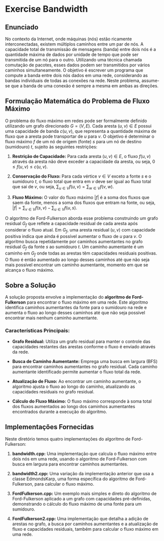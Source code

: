 # Exercise Bandwidth

## Enunciado

No contexto da Internet, onde máquinas (nós) estão ricamente interconectadas, existem múltiplos caminhos entre um par de nós. A capacidade total de transmissão de mensagens (banda) entre dois nós é a quantidade máxima de dados por unidade de tempo que pode ser transmitida de um nó para o outro. Utilizando uma técnica chamada comutação de pacotes, esses dados podem ser transmitidos por vários caminhos simultaneamente. O objetivo é escrever um programa que compute a banda entre dois nós dados em uma rede, considerando as bandas individuais de todas as conexões na rede. Neste problema, assume-se que a banda de uma conexão é sempre a mesma em ambas as direções.

## Formulação Matemática do Problema de Fluxo Máximo

O problema do fluxo máximo em redes pode ser formalmente definido utilizando um grafo direcionado $G = (V, E)$. Cada aresta $(u, v) \in E$ possui uma capacidade de banda $c(u, v)$, que representa a quantidade máxima de fluxo que a aresta pode transportar de $u$ para $v$. O objetivo é determinar o fluxo máximo $f$ de um nó de origem (fonte) $s$ para um nó de destino (sumidouro) $t$, sujeito às seguintes restrições:

1. **Restrição de Capacidade:** Para cada aresta $(u, v) \in E$, o fluxo $f(u, v)$ através da aresta não deve exceder a capacidade da aresta, ou seja, $0 \leq f(u, v) \leq c(u, v)$.

2. **Conservação do Fluxo:** Para cada vértice $v \in V$ exceto a fonte $s$ e o sumidouro $t$, o fluxo total que entra em $v$ deve ser igual ao fluxo total que sai de $v$, ou seja, $\sum_{u \in V} f(u, v) = \sum_{w \in V} f(v, w)$.

3. **Fluxo Máximo:** O valor do fluxo máximo $|f|$ é a soma dos fluxos que saem da fonte, menos a soma dos fluxos que entram na fonte, ou seja, $|f| = \sum_{v \in V} f(s, v) - \sum_{u \in V} f(u, s)$.

O algoritmo de Ford-Fulkerson aborda esse problema construindo um grafo residual $G_f$ que reflete a capacidade residual de cada aresta após considerar o fluxo atual. Em $G_f$, uma aresta residual $(u, v)$ com capacidade positiva indica que ainda é possível aumentar o fluxo de $u$ para $v$. O algoritmo busca repetidamente por caminhos aumentantes no grafo residual $G_f$ da fonte $s$ ao sumidouro $t$. Um caminho aumentante é um caminho em $G_f$ onde todas as arestas têm capacidades residuais positivas. O fluxo é então aumentado ao longo desses caminhos até que não seja mais possível encontrar um caminho aumentante, momento em que se alcança o fluxo máximo.

## Sobre a Solução

A solução proposta envolve a implementação do **algoritmo de Ford-Fulkerson** para encontrar o fluxo máximo em uma rede. Este algoritmo identifica caminhos aumentantes da fonte para o sumidouro na rede e aumenta o fluxo ao longo desses caminhos até que não seja possível encontrar mais nenhum caminho aumentante.

### Características Principais:

- **Grafo Residual:** Utiliza um grafo residual para manter o controle das capacidades restantes das arestas conforme o fluxo é enviado através da rede.

- **Busca de Caminho Aumentante:** Emprega uma busca em largura (BFS) para encontrar caminhos aumentantes no grafo residual. Cada caminho aumentante identificado permite aumentar o fluxo total da rede.

- **Atualização de Fluxo:** Ao encontrar um caminho aumentante, o algoritmo ajusta o fluxo ao longo do caminho, atualizando as capacidades residuais no grafo residual.

- **Cálculo do Fluxo Máximo:** O fluxo máximo corresponde à soma total dos fluxos aumentados ao longo dos caminhos aumentantes encontrados durante a execução do algoritmo.

## Implementações Fornecidas

Neste diretório temos quatro implementações do algoritmo de Ford-Fulkerson:

1. **bandwidth.cpp:** Uma implementação que calcula o fluxo máximo entre dois nós em uma rede, usando o algoritmo de Ford-Fulkerson com busca em largura para encontrar caminhos aumentantes.

2. **bandwidth2.cpp:** Uma variação da implementação anterior que usa a classe EdmondsKarp, uma forma específica do algoritmo de Ford-Fulkerson, para calcular o fluxo máximo.

3. **FordFulkerson.cpp:** Um exemplo mais simples e direto do algoritmo de Ford-Fulkerson aplicado a um grafo com capacidades pré-definidas, demonstrando o cálculo do fluxo máximo de uma fonte para um sumidouro.

4. **FordFulkerson2.cpp:** Uma implementação que detalha a adição de arestas no grafo, a busca por caminhos aumentantes e a atualização de fluxo e capacidades residuais, também para calcular o fluxo máximo em uma rede.